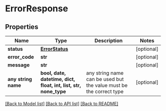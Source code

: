 # ErrorResponse


## Properties
Name | Type | Description | Notes
------------ | ------------- | ------------- | -------------
**status** | [**ErrorStatus**](ErrorStatus.md) |  | [optional] 
**error_code** | **str** |  | [optional] 
**message** | **str** |  | [optional] 
**any string name** | **bool, date, datetime, dict, float, int, list, str, none_type** | any string name can be used but the value must be the correct type | [optional]

[[Back to Model list]](../README.md#documentation-for-models) [[Back to API list]](../README.md#documentation-for-api-endpoints) [[Back to README]](../README.md)


